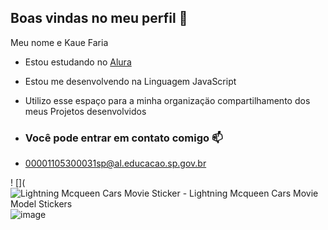 ## Boas vindas no meu perfil 🚙

Meu nome e Kaue Faria

- Estou estudando no [Alura](https://www.alura.com.br)
- Estou me desenvolvendo na Linguagem JavaScript
- Utilizo esse espaço para a minha organizaçäo compartilhamento dos meus Projetos desenvolvidos

- ### Você pode entrar em contato comigo 📫

- 00001105300031sp@al.educacao.sp.gov.br


! [](<img src="https://media.tenor.com/MHtxpSNByfAAAAAi/lightning-mcqueen-cars-movie.gif" alt="Lightning Mcqueen Cars Movie Sticker - Lightning Mcqueen Cars Movie Model Stickers"/>![image](https://github.com/kauefariaa/kauefariaa/assets/172626943/da81a5bf-ccc7-4f87-842a-264fa7320bb0)

